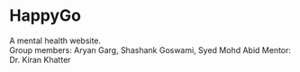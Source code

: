 # HappyGo
A mental health website.  
Group members: Aryan Garg, Shashank Goswami, Syed Mohd Abid
Mentor: Dr. Kiran Khatter
